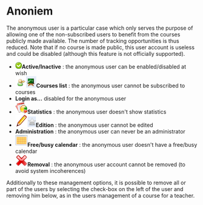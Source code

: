 # Anoniem

The anonymous user is a particular case which only serves the purpose of allowing one of the non-subscribed users to benefit from the courses publicly made available. The number of tracking opportunities is thus reduced. Note that if no course is made public, this user account is useless and could be disabled \(although this feature is not officially supported\).

* ![](../../../.gitbook/assets/images47%20%281%29.png)**Active/Inactive** : the anonymous user can be enabled/disabled at wish
* ![](../../../.gitbook/assets/graficos72%20%281%29.png)![](../../../.gitbook/assets/graficos73%20%281%29.png)**Courses list** : the anonymous user cannot be subscribed to courses
* **Login as...** disabled for the anonymous user
* ![](../../../.gitbook/assets/graficos74%20%281%29.png)**Statistics** : the anonymous user doesn't show statistics
* ![](../../../.gitbook/assets/graficos75%20%281%29.png)![](../../../.gitbook/assets/graficos77%20%281%29.png)**Edition** : the anonymous user cannot be edited
* **Administration** : the anonymous user can never be an administrator
* ![](../../../.gitbook/assets/graficos76%20%281%29.png)**Free/busy calendar** : the anonymous user doesn't have a free/busy calendar
* ![](../../../.gitbook/assets/graficos78%20%281%29.png)**Removal** : the anonymous user account cannot be removed \(to avoid system incoherences\)

Additionally to these management options, it is possible to remove all or part of the users by selecting the check-box on the left of the user and removing him below, as in the users management of a course for a teacher.

